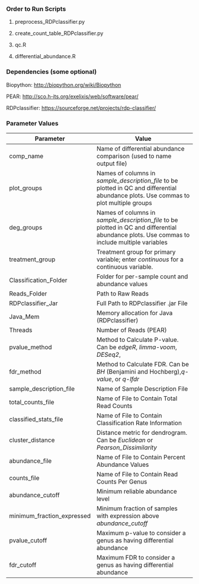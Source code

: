 ### Order to Run Scripts ###

1) preprocess_RDPclassifier.py

2) create_count_table_RDPclassifier.py

3) qc.R

4) differential_abundance.R


### Dependencies (some optional) ###

Biopython: http://biopython.org/wiki/Biopython

PEAR: http://sco.h-its.org/exelixis/web/software/pear/

RDPclassifier: https://sourceforge.net/projects/rdp-classifier/

### Parameter Values ###
| Parameter | Value|
|---|---|
|comp_name | Name of differential abundance comparison (used to name output file)
|plot_groups | Names of columns in *sample_description_file* to be plotted in QC and differential abundance plots.  Use commas to plot multiple groups|
|deg_groups|Names of columns in *sample_description_file* to be plotted in QC and differential abundance plots.  Use commas to include multiple variables|
|treatment_group|Treatment group for primary variable; enter *continuous* for a continuous variable.|
|Classification_Folder|Folder for per-sample count and abundance values|
|Reads_Folder|Path to Raw Reads|
|RDPclassifier_Jar|Full Path to RDPclassifier .jar File|
|Java_Mem|Memory allocation for Java (RDPclassifier)|
|Threads|Number of Reads (PEAR)|
|pvalue_method|Method to Calculate P-value.  Can be *edgeR*, *limma-voom*, *DESeq2*,|
|fdr_method|Method to Calculate FDR.  Can be *BH* (Benjamini and Hochberg),*q-value*, or *q-lfdr*|
|sample_description_file|Name of Sample Description File|
|total_counts_file|Name of File to Contain Total Read Counts|
|classified_stats_file|Name of File to Contain Classification Rate Information|
|cluster_distance| Distance metric for dendrogram.  Can be *Euclidean* or *Pearson_Dissimilarity*|
|abundance_file|Name of File to Contain Percent Abundance Values|
|counts_file|Name of File to Contain Read Counts Per Genus|
|abundance_cutoff|Minimum reliable abundance level|
|minimum_fraction_expressed|Minimum fraction of samples with expression above *abundance_cutoff*|
|pvalue_cutoff|Maximum p-value to consider a genus as having differential abundance|
|fdr_cutoff|Maximum FDR to consider a genus as having differential abundance|
